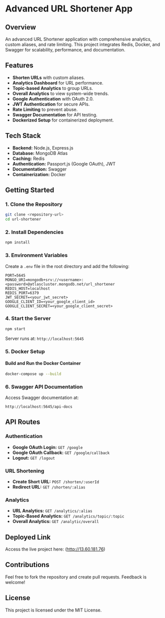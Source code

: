 # Advanced URL Shortener App

## Overview
An advanced URL Shortener application with comprehensive analytics, custom aliases, and rate limiting. This project integrates Redis, Docker, and Swagger for scalability, performance, and documentation.

## Features
- **Shorten URLs** with custom aliases.
- **Analytics Dashboard** for URL performance.
- **Topic-based Analytics** to group URLs.
- **Overall Analytics** to view system-wide trends.
- **Google Authentication** with OAuth 2.0.
- **JWT Authentication** for secure APIs.
- **Rate Limiting** to prevent abuse.
- **Swagger Documentation** for API testing.
- **Dockerized Setup** for containerized deployment.

## Tech Stack
- **Backend:** Node.js, Express.js
- **Database:** MongoDB Atlas
- **Caching:** Redis
- **Authentication:** Passport.js (Google OAuth), JWT
- **Documentation:** Swagger
- **Containerization:** Docker

## Getting Started

### 1. Clone the Repository
```bash
git clone <repository-url>
cd url-shortener
```

### 2. Install Dependencies
```bash
npm install
```

### 3. Environment Variables
Create a `.env` file in the root directory and add the following:
```
PORT=5645
MONGO_URI=mongodb+srv://<username>:<password>@atlascluster.mongodb.net/url_shortener
REDIS_HOST=localhost
REDIS_PORT=6379
JWT_SECRET=<your_jwt_secret>
GOOGLE_CLIENT_ID=<your_google_client_id>
GOOGLE_CLIENT_SECRET=<your_google_client_secret>
```

### 4. Start the Server
```bash
npm start
```
Server runs at: `http://localhost:5645`

### 5. Docker Setup
#### Build and Run the Docker Container
```bash
docker-compose up --build
```

### 6. Swagger API Documentation
Access Swagger documentation at:
```
http://localhost:5645/api-docs
```

## API Routes

### Authentication
- **Google OAuth Login:** `GET /google`
- **Google OAuth Callback:** `GET /google/callback`
- **Logout:** `GET /logout`

### URL Shortening
- **Create Short URL:** `POST /shorten/:userId`
- **Redirect URL:** `GET /shorten/:alias`

### Analytics
- **URL Analytics:** `GET /analytics/:alias`
- **Topic-Based Analytics:** `GET /analytics/topic/:topic`
- **Overall Analytics:** `GET /analytic/overall`

## Deployed Link
Access the live project here:
(http://13.60.181.76)

## Contributions
Feel free to fork the repository and create pull requests. Feedback is welcome!

## License
This project is licensed under the MIT License.


